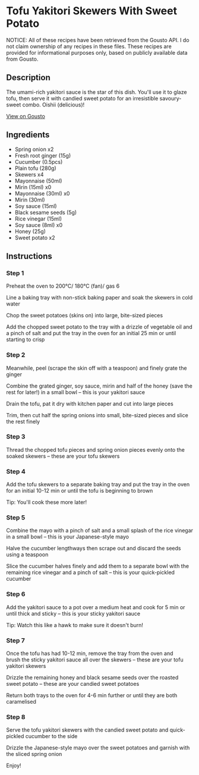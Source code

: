# Tofu Yakitori Skewers With Sweet Potato

NOTICE: All of these recipes have been retrieved from the Gousto API. I do not claim ownership of any recipes in these files. These recipes are provided for informational purposes only, based on publicly available data from Gousto.

## Description

The umami-rich yakitori sauce is the star of this dish. You'll use it to glaze tofu, then serve it with candied sweet potato for an irresistible savoury-sweet combo. Oishii (delicious)!

[View on Gousto](https://www.gousto.co.uk/recipes/cookbook/tofu-yakitori-skewers-with-candied-sweet-potatoes)

## Ingredients

- Spring onion x2
- Fresh root ginger (15g)
- Cucumber (0.5pcs)
- Plain tofu (280g)
- Skewers x4
- Mayonnaise (50ml)
- Mirin (15ml) x0
- Mayonnaise (30ml) x0
- Mirin (30ml)
- Soy sauce (15ml)
- Black sesame seeds (5g)
- Rice vinegar (15ml)
- Soy sauce (8ml) x0
- Honey (25g)
- Sweet potato x2

## Instructions


### Step 1

Preheat the oven to 200°C/ 180°C (fan)/ gas 6

Line a baking tray with non-stick baking paper and soak the skewers in cold water

Chop the sweet potatoes (skins on) into large, bite-sized pieces

Add the chopped sweet potato to the tray with a drizzle of vegetable oil and a pinch of salt and put the tray in the oven for an initial 25 min or until starting to crisp


### Step 2

Meanwhile, peel (scrape the skin off with a teaspoon) and finely grate the ginger

Combine the grated ginger, soy sauce, mirin and half of the honey (save the rest for later!) in a small bowl – this is your yakitori sauce

Drain the tofu, pat it dry with kitchen paper and cut into large pieces

Trim, then cut half the spring onions into small, bite-sized pieces and slice the rest finely


### Step 3

Thread the chopped tofu pieces and spring onion pieces evenly onto the soaked skewers – these are your tofu skewers


### Step 4

Add the tofu skewers to a separate baking tray and put the tray in the oven for an initial 10-12 min or until the tofu is beginning to brown

Tip: You'll cook these more later!


### Step 5

Combine the mayo with a pinch of salt and a small splash of the rice vinegar in a small bowl – this is your Japanese-style mayo

Halve the cucumber lengthways then scrape out and discard the seeds using a teaspoon

Slice the cucumber halves finely and add them to a separate bowl with the remaining rice vinegar and a pinch of salt – this is your quick-pickled cucumber


### Step 6

Add the yakitori sauce to a pot over a medium heat and cook for 5 min or until thick and sticky – this is your sticky yakitori sauce

Tip: Watch this like a hawk to make sure it doesn't burn!


### Step 7

Once the tofu has had 10-12 min, remove the tray from the oven and brush the sticky yakitori sauce all over the skewers – these are your tofu yakitori skewers

Drizzle the remaining honey and black sesame seeds over the roasted sweet potato – these are your candied sweet potatoes

Return both trays to the oven for 4-6 min further or until they are both caramelised

### Step 8

Serve the tofu yakitori skewers with the candied sweet potato and quick-pickled cucumber to the side

Drizzle the Japanese-style mayo over the sweet potatoes and garnish with the sliced spring onion

Enjoy!

